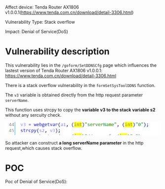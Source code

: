 Affect device: Tenda Router AX1806 v1.0.0.1(https://www.tenda.com.cn/download/detail-3306.html)

Vulnerability Type: Stack overflow

Impact: Denial of Service(DoS)

# Vulnerability description

This vulnerability lies in the `/goform/SetDDNSCfg` page which influences the lastest version of Tenda Router AX1806 v1.0.0.1: https://www.tenda.com.cn/download/detail-3306.html



There is a stack overflow vulnerability in the `formSetSysToolDDNS` function.



The `v3` variable is obtained directly from the http request parameter `serverName`.

This function uses strcpy to copy the **variable v3 to the stack variable s2** without any sercuity check.

![image-20220208222338204](image/1.png)

So attacker can construct **a long serverName parameter** in the http request,which causes stack overflow.

# POC

Poc of Denial of Service(DoS):


